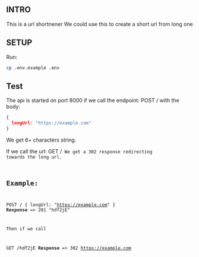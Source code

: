 ## INTRO
This is a url shortnener
We could use this to create a short url from long one

## SETUP
Run:
```bash
cp .env.example .env
```

## Test
The api is started on port 8000
if we call the endpoint:
POST /
with the body:
```json
{
  longUrl: "https://example.com"
}
```

We get 6+ characters string.

If we call the url:
GET /<code>
We get a 302 response redirecting towards the long url.

## Example:
POST /
{
  longUrl: "https://example.com"
}
__Response__ => 201 "hdf2jE"

Then if we call

GET /hdf2jE
__Response__ => 302 https://example.com
